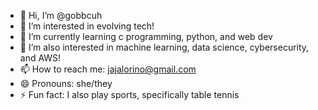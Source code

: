 - 👋 Hi, I’m @gobbcuh
- 👀 I’m interested in evolving tech!
- 🌱 I’m currently learning c programming, python, and web dev
- 💞️ I’m also interested in machine learning, data science, cybersecurity, and AWS!
- 📫 How to reach me: jajalorino@gmail.com
- 😄 Pronouns: she/they
- ⚡ Fun fact: I also play sports, specifically table tennis

<!---
gobbcuh/gobbcuh is a ✨ special ✨ repository because its `README.md` (this file) appears on your GitHub profile.
You can click the Preview link to take a look at your changes.
--->
